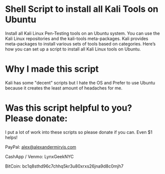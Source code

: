 # Shell Script to install all Kali Tools on Ubuntu

Install all Kali Linux Pen-Testing tools on an Ubuntu system. You can use the Kali Linux repositories and the kali-tools meta-packages. Kali provides meta-packages to install various sets of tools based on categories. Here’s how you can set up a script to install all Kali Linux tools on Ubuntu.

# Why I made this script

Kali has some "decent" scripts but I hate the OS and Prefer to use Ubuntu because it creates the least amount of headaches for me.

# Was this script helpful to you? Please donate:

I put a lot of work into these scripts so please donate if you can. Even $1 helps!

PayPal: alex@alexandermirvis.com

CashApp / Venmo: LynxGeekNYC

BitCoin: bc1q8sthd96c7chhq5kr3u80xrxs26jna9d8c0mjh7
